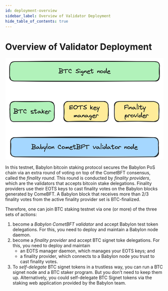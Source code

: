 ```yaml
---
id: deployment-overview
sidebar_label: Overview of Validator Deployment
hide_table_of_contents: true
---
```


# Overview of Validator Deployment

![Overview of validator deployment](images/overview.png)

In this testnet, Babylon bitcoin staking protocol secures the Babylon PoS chain
via an extra round of voting on top of the CometBFT consensus, called the
*finality round*. This round is conducted by *finality providers*, which are the
validators that accepts bitcoin stake delegations. Finality providers use their
EOTS keys to cast finality votes on the Babylon blocks generated by ComeBFT. A
Babylon block that receives more than 2/3 finality votes from the active
finality provider set is BTC-finalized.

Therefore, one can join BTC staking testnet via one (or more) of the three sets of actions:

1. become a *Babylon CometBFT validator* and accept Babylon test token
delegations. For this, you need to deploy and maintain a Babylon node daemon.
2. become a *finality provider* and accept BTC signet toke delegations. For this,
   you need to deploy and maintain
   - an EOTS manager daemon, which manages your EOTS keys; and
   - a finality provider, which connects to a Babylon node you trust to cast
    finality votes.
3. To *self-delegate* BTC signet tokens in a trustless way, you can run a BTC
signet node and a BTC staker program. But you don’t need to keep them up.
Alternatively, you could self-delegate BTC Signet tokens via the staking web
application provided by the Babylon team.
